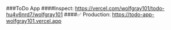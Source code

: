 ###ToDo App
####Inspect: https://vercel.com/wolfgray101/todo-hu4v6nrd7/wolfgray101 
####✅  Production: https://todo-app-wolfgray101.vercel.app
